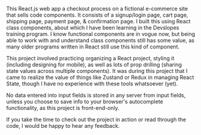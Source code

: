 This React.js web app a checkout process on a fictional e-commerce site that sells code components. It consists of a signup/login page, cart page, shipping page, payment page, & confirmation page. I built this using React class components, about which I have been learning in the Devslopes training program. I know functional components are in vogue now, but being able to work with and understand class components still has some value, as many older programs written in React still use this kind of component.

This project involved practicing organizing a React project, styling it (including designing for mobile), as well as lots of prop drilling (sharing state values across multiple components). It was during this project that I came to realize the value of things like Zustand or Redux in managing React State, though I have no experience with these tools whatsoever (yet).

No data entered into input fields is stored in any server from input fields, unless you choose to save info to your browser's autocomplete functionality, as this project is front-end-only.

If you take the time to check out the project in action or read through the code, I would be happy to hear any feedback.
